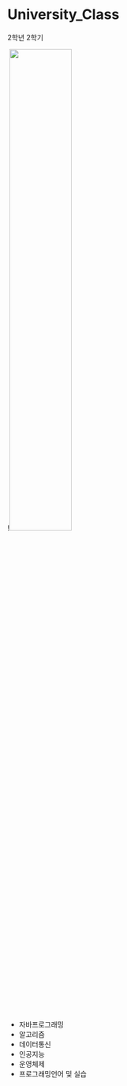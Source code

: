 # University_Class
2학년 2학기

!<img src="https://user-images.githubusercontent.com/106807456/188639971-9665eb0d-0857-4ebc-b211-309e11c68ea3.jpg" width="50%" height="50%"/>

* 자바프로그래밍
* 알고리즘
* 데이터통신
* 인공지능
* 운영체제
* 프로그래밍언어 및 실습

